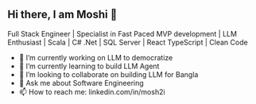 ## Hi there, I am Moshi 👋

Full Stack Engineer | Specialist in Fast Paced MVP development | LLM Enthusiast | Scala | C# .Net | SQL Server | React TypeScript | Clean Code


- 🔭 I’m currently working on LLM to democratize
- 🌱 I’m currently learning to build LLM Agent
- 👯 I’m looking to collaborate on building LLM for Bangla
- 💬 Ask me about Software Engineering
- 📫 How to reach me: linkedin.com/in/mosh2i

